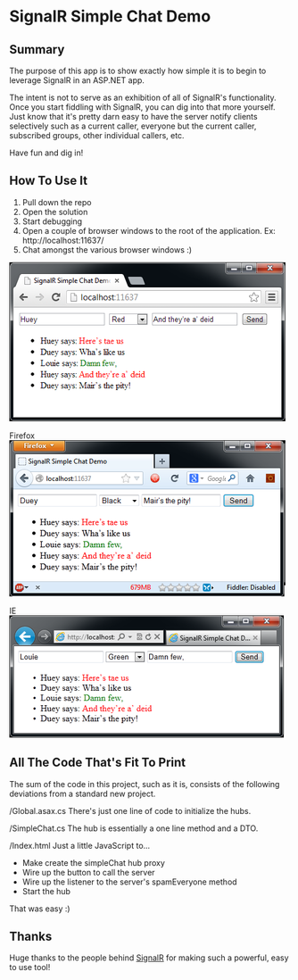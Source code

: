 SignalR Simple Chat Demo
========================

Summary
-------

The purpose of this app is to show exactly how simple it is to begin to leverage SignalR in an ASP.NET app.

The intent is not to serve as an exhibition of all of SignalR's functionality. Once you start fiddling with SignalR, you can dig into that more yourself. Just know that it's pretty darn easy to have the server notify clients selectively such as a current caller, everyone but the current caller, subscribed groups, other individual callers, etc.

Have fun and dig in!

How To Use It
-------------

1.  Pull down the repo
2.  Open the solution
3.  Start debugging
4.  Open a couple of browser windows to the root of the application. Ex: http://localhost:11637/
5.  Chat amongst the various browser windows :)


![Chrome](/Images/Chrome.png)

Firefox
![Firefox](/Images/Firefox.png)

IE
![IE](/Images/IE.png)



All The Code That's Fit To Print
--------------------------------

The sum of the code in this project, such as it is, consists of the following deviations from a standard new project.

/Global.asax.cs
There's just one line of code to initialize the hubs.

/SimpleChat.cs
The hub is essentially a one line method and a DTO.

/Index.html
Just a little JavaScript to...
*    Make create the simpleChat hub proxy
*    Wire up the button to call the server
*    Wire up the listener to the server's spamEveryone method
*    Start the hub

That was easy :)

Thanks
------

Huge thanks to the people behind [SignalR](https://github.com/SignalR/SignalR) for making such a powerful, easy to use tool!